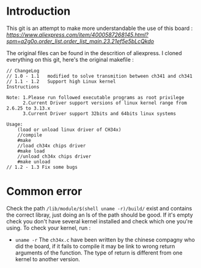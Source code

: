 # Introduction

This git is an attempt to make more understandable the use of this board : *https://www.aliexpress.com/item/4000587268145.html?spm=a2g0o.order_list.order_list_main.23.21ef5e5bLcQkdo*

The original files can be found in the descrition of aliexpress. I cloned everything on this git, here's the original makefile :
```
// ChangeLog 
// 1.0 - 1.1   modified to solve transmition between ch341 and ch341
// 1.1 - 1.2   Support high Linux kernel
Instructions

Note: 1.Please run followed executable programs as root privilege
      2.Current Driver support versions of linux kernel range from 2.6.25 to 3.13.x
      3.Current Driver support 32bits and 64bits linux systems

Usage:
	(load or unload linux driver of CH34x)
	//compile 
	#make
	//load ch34x chips driver
	#make load
	//unload ch34x chips driver
	#make unload
// 1.2 - 1.3 Fix some bugs			
```
# Common error

Check the path `/lib/module/$(shell uname -r)/build/` exist and contains the correct libray, just doing an ls of the path should be good. If it's empty check you don't have several kernel installed and check which one you're using. To check your kernel, run :
* `uname -r`
The `ch34x.c` have been written by the chinese compagny who did the board, if it fails to compile it may be link to wrong return arguments of the function. The type of return is different from one kernel to another version.